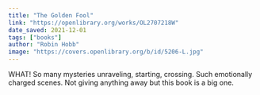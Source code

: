 ```yaml
---
title: "The Golden Fool"
link: "https://openlibrary.org/works/OL2707218W"
date_saved: 2021-12-01
tags: ["books"]
author: "Robin Hobb"
image: "https://covers.openlibrary.org/b/id/5206-L.jpg"
---
```


WHAT! So many mysteries unraveling, starting, crossing. Such emotionally charged scenes. Not giving anything away but this book is a big one.
